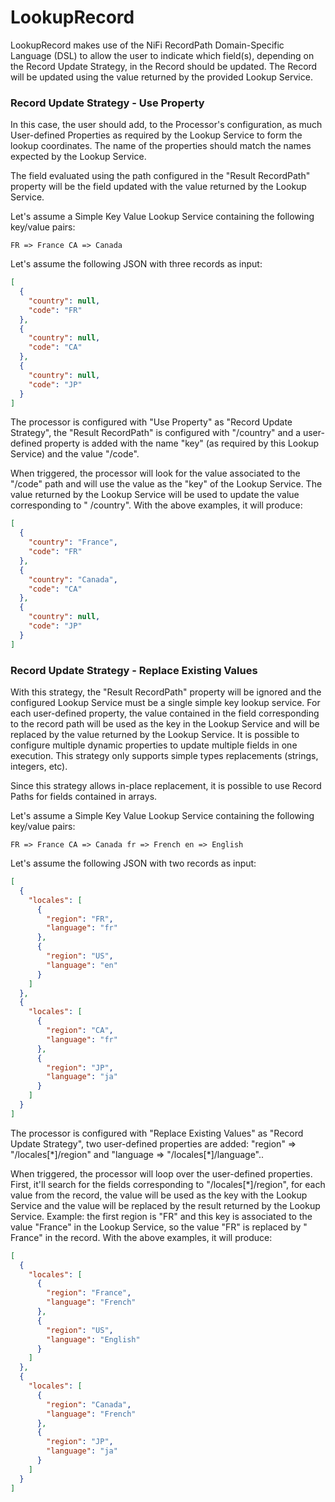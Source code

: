 <!--
  Licensed to the Apache Software Foundation (ASF) under one or more
  contributor license agreements.  See the NOTICE file distributed with
  this work for additional information regarding copyright ownership.
  The ASF licenses this file to You under the Apache License, Version 2.0
  (the "License"); you may not use this file except in compliance with
  the License.  You may obtain a copy of the License at
      http://www.apache.org/licenses/LICENSE-2.0
  Unless required by applicable law or agreed to in writing, software
  distributed under the License is distributed on an "AS IS" BASIS,
  WITHOUT WARRANTIES OR CONDITIONS OF ANY KIND, either express or implied.
  See the License for the specific language governing permissions and
  limitations under the License.
-->

# LookupRecord

LookupRecord makes use of the NiFi RecordPath Domain-Specific Language (DSL) to allow the user to
indicate which field(s), depending on the Record Update Strategy, in the Record should be updated. The Record will be
updated using the value returned by the provided Lookup Service.

### Record Update Strategy - Use Property

In this case, the user should add, to the Processor's configuration, as much User-defined Properties as required by the
Lookup Service to form the lookup coordinates. The name of the properties should match the names expected by the Lookup
Service.

The field evaluated using the path configured in the "Result RecordPath" property will be the field updated with the
value returned by the Lookup Service.

Let's assume a Simple Key Value Lookup Service containing the following key/value pairs:

`FR => France CA => Canada`

Let's assume the following JSON with three records as input:

```json
[
  {
    "country": null,
    "code": "FR"
  },
  {
    "country": null,
    "code": "CA"
  },
  {
    "country": null,
    "code": "JP"
  }
]
```

The processor is configured with "Use Property" as "Record Update Strategy", the "Result RecordPath" is configured
with "/country" and a user-defined property is added with the name "key" (as required by this Lookup Service) and the
value "/code".

When triggered, the processor will look for the value associated to the "/code" path and will use the value as the "key"
of the Lookup Service. The value returned by the Lookup Service will be used to update the value corresponding to "
/country". With the above examples, it will produce:

```json
[
  {
    "country": "France",
    "code": "FR"
  },
  {
    "country": "Canada",
    "code": "CA"
  },
  {
    "country": null,
    "code": "JP"
  }
]
```

### Record Update Strategy - Replace Existing Values

With this strategy, the "Result RecordPath" property will be ignored and the configured Lookup Service must be a single
simple key lookup service. For each user-defined property, the value contained in the field corresponding to the record
path will be used as the key in the Lookup Service and will be replaced by the value returned by the Lookup Service. It
is possible to configure multiple dynamic properties to update multiple fields in one execution. This strategy only
supports simple types replacements (strings, integers, etc).

Since this strategy allows in-place replacement, it is possible to use Record Paths for fields contained in arrays.

Let's assume a Simple Key Value Lookup Service containing the following key/value pairs:

`FR => France CA => Canada fr => French en => English`

Let's assume the following JSON with two records as input:

```json
[
  {
    "locales": [
      {
        "region": "FR",
        "language": "fr"
      },
      {
        "region": "US",
        "language": "en"
      }
    ]
  },
  {
    "locales": [
      {
        "region": "CA",
        "language": "fr"
      },
      {
        "region": "JP",
        "language": "ja"
      }
    ]
  }
]
```

The processor is configured with "Replace Existing Values" as "Record Update Strategy", two user-defined properties are
added: "region" => "/locales\[\*\]/region" and "language => "/locales\[\*\]/language"..

When triggered, the processor will loop over the user-defined properties. First, it'll search for the fields
corresponding to "/locales\[\*\]/region", for each value from the record, the value will be used as the key with the
Lookup Service and the value will be replaced by the result returned by the Lookup Service. Example: the first region
is "FR" and this key is associated to the value "France" in the Lookup Service, so the value "FR" is replaced by "
France" in the record. With the above examples, it will produce:

```json
[
  {
    "locales": [
      {
        "region": "France",
        "language": "French"
      },
      {
        "region": "US",
        "language": "English"
      }
    ]
  },
  {
    "locales": [
      {
        "region": "Canada",
        "language": "French"
      },
      {
        "region": "JP",
        "language": "ja"
      }
    ]
  }
]
```